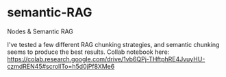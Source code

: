 # semantic-RAG
Nodes &amp; Semantic RAG

I've tested a few different RAG chunking strategies, and semantic chunking seems to produce the best results. Collab notebook here: https://colab.research.google.com/drive/1vb6QPj-THftphRE4JvuyHU-czmdREN45#scrollTo=h5d0jPf8XMe6
